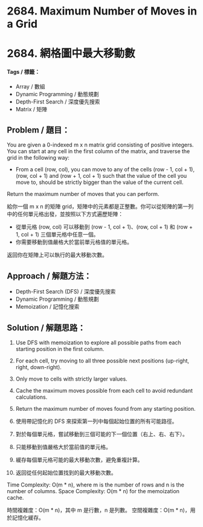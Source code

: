 # 2684. Maximum Number of Moves in a Grid
# 2684. 網格圖中最大移動數

#### Tags / 標籤：
- Array / 數組
- Dynamic Programming / 動態規劃
- Depth-First Search / 深度優先搜索
- Matrix / 矩陣

## Problem / 題目：
You are given a 0-indexed m x n matrix grid consisting of positive integers. You can start at any cell in the first column of the matrix, and traverse the grid in the following way:
- From a cell (row, col), you can move to any of the cells (row - 1, col + 1), (row, col + 1) and (row + 1, col + 1) such that the value of the cell you move to, should be strictly bigger than the value of the current cell.

Return the maximum number of moves that you can perform.

給你一個 m x n 的矩陣 grid，矩陣中的元素都是正整數。你可以從矩陣的第一列中的任何單元格出發，並按照以下方式遍歷矩陣：
- 從單元格 (row, col) 可以移動到 (row - 1, col + 1)、(row, col + 1) 和 (row + 1, col + 1) 三個單元格中任意一個。
- 你需要移動到值嚴格大於當前單元格值的單元格。

返回你在矩陣上可以執行的最大移動次數。

## Approach / 解題方法：
- Depth-First Search (DFS) / 深度優先搜索
- Dynamic Programming / 動態規劃
- Memoization / 記憶化搜索

## Solution / 解題思路：
1. Use DFS with memoization to explore all possible paths from each starting position in the first column.
2. For each cell, try moving to all three possible next positions (up-right, right, down-right).
3. Only move to cells with strictly larger values.
4. Cache the maximum moves possible from each cell to avoid redundant calculations.
5. Return the maximum number of moves found from any starting position.

1. 使用帶記憶化的 DFS 來探索第一列中每個起始位置的所有可能路徑。
2. 對於每個單元格，嘗試移動到三個可能的下一個位置（右上、右、右下）。
3. 只能移動到值嚴格大於當前值的單元格。
4. 緩存每個單元格可能的最大移動次數，避免重複計算。
5. 返回從任何起始位置找到的最大移動次數。

Time Complexity: O(m * n), where m is the number of rows and n is the number of columns.
Space Complexity: O(m * n) for the memoization cache.

時間複雜度：O(m * n)，其中 m 是行數，n 是列數。
空間複雜度：O(m * n)，用於記憶化緩存。 